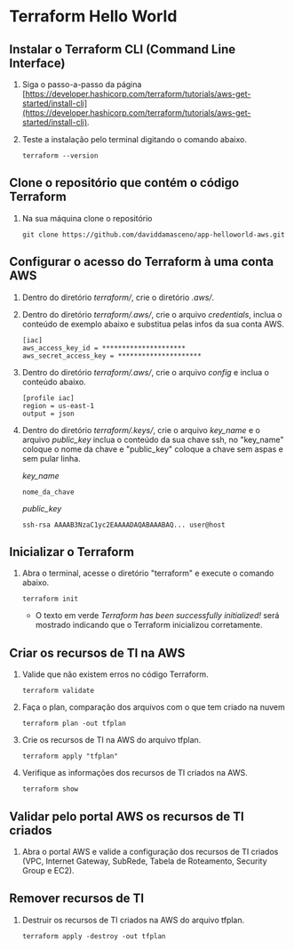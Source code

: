 # Terraform Hello World

## Instalar o Terraform CLI (Command Line Interface)

1. Siga o passo-a-passo da página [https://developer.hashicorp.com/terraform/tutorials/aws-get-started/install-cli](https://developer.hashicorp.com/terraform/tutorials/aws-get-started/install-cli).
    
2. Teste a instalação pelo terminal digitando o comando abaixo.

   ```
   terraform --version
   ```

## Clone o repositório que contém o código Terraform

1. Na sua máquina clone o repositório

   ```
   git clone https://github.com/daviddamasceno/app-helloworld-aws.git
   ```

## Configurar o acesso do Terraform à uma conta AWS

1. Dentro do diretório *terraform/*, crie o diretório *.aws/*.

2. Dentro do diretório *terraform/.aws/*, crie o arquivo *credentials*, inclua o conteúdo de exemplo abaixo e substitua pelas infos da sua conta AWS.
   
   ```
   [iac]
   aws_access_key_id = *********************
   aws_secret_access_key = *********************
   ```

3. Dentro do diretório *terraform/.aws/*, crie o arquivo *config* e inclua o conteúdo abaixo.

   ```
   [profile iac]
   region = us-east-1
   output = json
   ```

3. Dentro do diretório *terraform/.keys/*, crie o arquivo *key_name* e o arquivo *public_key* inclua o conteúdo da sua chave ssh, no "key_name" coloque o nome da chave e "public_key" coloque a chave sem aspas e sem pular linha.
   
   *key_name*
   ```
   nome_da_chave
   ```

   *public_key*
   ```
   ssh-rsa AAAAB3NzaC1yc2EAAAADAQABAAABAQ... user@host
   ```


## Inicializar o Terraform

1. Abra o terminal, acesse o diretório "terraform" e execute o comando abaixo.

   ```
   terraform init
   ```

   - O texto em verde *Terraform has been successfully initialized!* será mostrado indicando que o Terraform inicializou corretamente.

## Criar os recursos de TI na AWS

1. Valide que não existem erros no código Terraform.

   ```
   terraform validate
   ```

2. Faça o plan, comparação dos arquivos com o que tem criado na nuvem
   
   ```
   terraform plan -out tfplan
   ```
2. Crie os recursos de TI na AWS do arquivo tfplan.

   ```
   terraform apply "tfplan"
   ```

3. Verifique as informações dos recursos de TI criados na AWS.

   ```
   terraform show
   ```

## Validar pelo portal AWS os recursos de TI criados

1. Abra o portal AWS e valide a configuração dos recursos de TI criados (VPC, Internet Gateway, SubRede, Tabela de Roteamento, Security Group e EC2).

## Remover recursos de TI

1. Destruir os recursos de TI criados na AWS do arquivo tfplan.

   ```
   terraform apply -destroy -out tfplan
   ```
